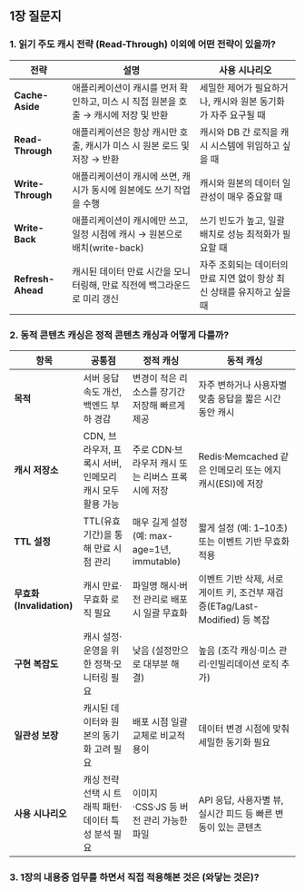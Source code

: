 ## 1장 질문지

### 1. 읽기 주도 캐시 전략 (Read-Through) 이외에 어떤 전략이 있을까?

| **전략**          | **설명**                                                     | **사용 시나리오**                                            |
| ----------------- | ------------------------------------------------------------ | ------------------------------------------------------------ |
| **Cache-Aside**   | 애플리케이션이 캐시를 먼저 확인하고, 미스 시 직접 원본을 호출 → 캐시에 저장 및 반환 | 세밀한 제어가 필요하거나, 캐시와 원본 동기화가 자주 요구될 때 |
| **Read-Through**  | 애플리케이션은 항상 캐시만 호출, 캐시가 미스 시 원본 로드 및 저장 → 반환 | 캐시와 DB 간 로직을 캐시 시스템에 위임하고 싶을 때           |
| **Write-Through** | 애플리케이션이 캐시에 쓰면, 캐시가 동시에 원본에도 쓰기 작업을 수행 | 캐시와 원본의 데이터 일관성이 매우 중요할 때                 |
| **Write-Back**    | 애플리케이션이 캐시에만 쓰고, 일정 시점에 캐시 → 원본으로 배치(write-back) | 쓰기 빈도가 높고, 일괄 배치로 성능 최적화가 필요할 때        |
| **Refresh-Ahead** | 캐시된 데이터 만료 시간을 모니터링해, 만료 직전에 백그라운드로 미리 갱신 | 자주 조회되는 데이터의 만료 지연 없이 항상 최신 상태를 유지하고 싶을 때 |



### 2. 동적 콘텐츠 캐싱은 정적 콘텐츠 캐싱과 어떻게 다를까?

| **항목**                 | **공통점**                                               | **정적 캐싱**                                    | **동적 캐싱**                                                |
| ------------------------ | -------------------------------------------------------- | ------------------------------------------------ | ------------------------------------------------------------ |
| **목적**                 | 서버 응답 속도 개선, 백엔드 부하 경감                    | 변경이 적은 리소스를 장기간 저장해 빠르게 제공   | 자주 변하거나 사용자별 맞춤 응답을 짧은 시간 동안 캐시       |
| **캐시 저장소**          | CDN, 브라우저, 프록시 서버, 인메모리 캐시 모두 활용 가능 | 주로 CDN·브라우저 캐시 또는 리버스 프록시에 저장 | Redis·Memcached 같은 인메모리 또는 에지 캐시(ESI)에 저장     |
| **TTL 설정**             | TTL(유효기간)을 통해 만료 시점 관리                      | 매우 길게 설정 (예: max-age=1년, immutable)      | 짧게 설정 (예: 1–10초) 또는 이벤트 기반 무효화 적용          |
| **무효화(Invalidation)** | 캐시 만료·무효화 로직 필요                               | 파일명 해시·버전 관리로 배포 시 일괄 무효화      | 이벤트 기반 삭제, 서로게이트 키, 조건부 재검증(ETag/Last-Modified) 등 복잡 |
| **구현 복잡도**          | 캐시 설정·운영을 위한 정책·모니터링 필요                 | 낮음 (설정만으로 대부분 해결)                    | 높음 (조각 캐싱·미스 관리·인빌리데이션 로직 추가)            |
| **일관성 보장**          | 캐시된 데이터와 원본의 동기화 고려 필요                  | 배포 시점 일괄 교체로 비교적 용이                | 데이터 변경 시점에 맞춰 세밀한 동기화 필요                   |
| **사용 시나리오**        | 캐싱 전략 선택 시 트래픽 패턴·데이터 특성 분석 필요      | 이미지·CSS·JS 등 버전 관리 가능한 파일           | API 응답, 사용자별 뷰, 실시간 피드 등 빠른 변동이 있는 콘텐츠 |



### 3. 1장의 내용중 업무를 하면서 직접 적용해본 것은 (와닿는 것은)?

